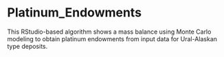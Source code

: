 # Platinum_Endowments
This RStudio-based algorithm shows a mass balance using Monte Carlo modeling to obtain platinum endowments from input data for Ural-Alaskan type deposits.
